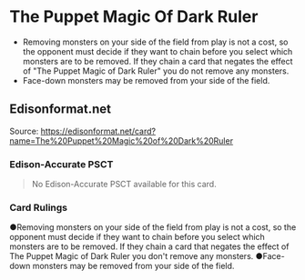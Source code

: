 # The Puppet Magic Of Dark Ruler

*   Removing monsters on your side of the field from play is not a cost, so the opponent must decide if they want to chain before you select which monsters are to be removed. If they chain a card that negates the effect of "The Puppet Magic of Dark Ruler" you do not remove any monsters.
*   Face-down monsters may be removed from your side of the field.

## Edisonformat.net

Source: https://edisonformat.net/card?name=The%20Puppet%20Magic%20of%20Dark%20Ruler

### Edison-Accurate PSCT

> No Edison-Accurate PSCT available for this card.

### Card Rulings

●Removing monsters on your side of the field from play is not a cost, so the opponent must decide if they want to chain before you select which monsters are to be removed. If they chain a card that negates the effect of The Puppet Magic of Dark Ruler you don't remove any monsters.
●Face-down monsters may be removed from your side of the field.
            